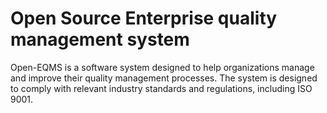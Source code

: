 # Open Source Enterprise quality management system

Open-EQMS is a software system designed to help organizations manage and improve their quality management processes. The system is designed to comply with relevant industry standards and regulations, including ISO 9001.
